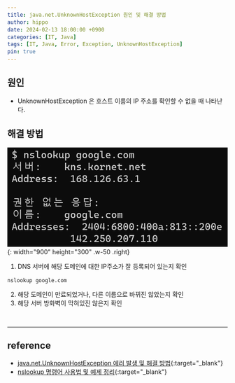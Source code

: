 ```yaml
---
title: java.net.UnknownHostException 원인 및 해결 방법
author: hippo
date: 2024-02-13 18:00:00 +0900
categories: [IT, Java]
tags: [IT, Java, Error, Exception, UnknownHostException]
pin: true
---
```


## 원인

- UnknownHostException 은 호스트 이름의 IP 주소를 확인할 수 없을 때 나타난다. 


## 해결 방법

![nslookup result](../assets/img/240213_Java-UnknownHostException.png){: width="900" height="300" .w-50 .right}
1. DNS 서버에 해당 도메인에 대한 IP주소가 잘 등록되어 있는지 확인
```
nslookup google.com
```
2. 해당 도메인이 만료되었거나, 다른 이름으로 바뀌진 않았는지 확인
3. 해당 서버 방화벽이 막혀있진 않은지 확인


<br>

---
## reference
- [java.net.UnknownHostException 에러 발생 및 해결 방법](https://boansecurity.tistory.com/12){:target="_blank"}
- [nslookup 명령어 사용법 및 예제 정리](https://www.lesstif.com/system-admin/nslookup-20775988.html){:target="_blank"}
